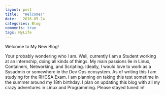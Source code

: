 ```yaml
---
layout: post
title:  "Welcome!"
date:   2016-05-24
categories: Blog
comments: true
tags: MyLife
---
```


Welcome to My New Blog!

Your probably wondering who I am. Well, currently I am a Student working at an internship, doing all kinds of things. My main passions lie in Linux, Containers, Networking, and Scripting. Ideally, I would love to work as a Sysadmin or somewhere in the Dev Ops ecosystem. As of writing this I am studying for the RHCSA Exam. I am planning on taking this test sometime in the summer around my 18th birthday. I plan on updating this blog with all my crazy adventures in Linux and Programming. Please stayed tuned in!
